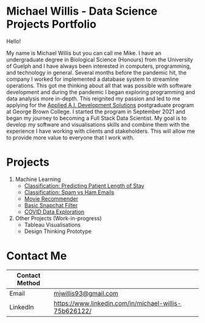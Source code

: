# Michael Willis - Data Science Projects Portfolio
Hello!

My name is Michael Willis but you can call me Mike. I have an undergraduate degree in Biological Science (Honours) from the University of Guelph and I have always been interested in computers, programming, and technology in general. Several months before the pandemic hit, the company I worked for implemented a database system to streamline operations. This got me thinking about all that was possible with software development and during the pandemic I began exploring programming and data analysis more in-depth. This reignited my passion and led to me applying for the [Applied A.I. Development Solutions](https://www.georgebrown.ca/programs/applied-ai-solutions-development-program-postgraduate-t431) postgraduate program at George Brown College. I started the program in September 2021 and began my journey to becoming a Full Stack Data Scientist. My goal is to develop my software and visualisations skills and combine them with the experience I have working with clients and stakeholders. This will allow me to provide more value to everyone that I work with.

# Projects

1. Machine Learning
    - [Classification: Predicting Patient Length of Stay](https://github.com/StandingMike/data-science/tree/main/Machine%20Learning/Predicting%20Patient%20Length%20of%20Stay)
    - [Classification: Spam vs Ham Emails](https://github.com/StandingMike/data-science/tree/main/Machine%20Learning/Spam%20vs%20Ham%20Emails)
    - [Movie Recommender](https://github.com/StandingMike/data-science/tree/main/Machine%20Learning/Movie%20Recommender)
    - [Basic Snapchat Filter](https://github.com/StandingMike/data-science/tree/main/Machine%20Learning/Snapchat%20Filter)
    - [COVID Data Exploration](https://github.com/StandingMike/data-science/tree/main/Machine%20Learning/COVID%20Data%20Exploration)
2. Other Projects (Work-in-progress)
    - Tableau Visualisations
    - Design Thinking Prototype

# Contact Me

| Contact Method      |  |
| ----------- | ----------- |
| Email      | mjwillis93@gmail.com       |
| LinkedIn   | https://www.linkedin.com/in/michael-willis-75b626122/        |
